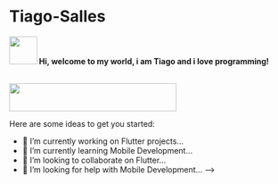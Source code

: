 # Tiago-Salles

<span align="start">
<img src="https://raw.githubusercontent.com/iampavangandhi/iampavangandhi/master/gifs/Hi.gif" height="50" width="50px"><strong> Hi, welcome to my world, i am Tiago and i love programming!</strong></h2><br><br>
</span>


[<img src="https://img.shields.io/badge/linkedin-%230077B5.svg?&style=for-the-badge&logo=linkedin&logoColor=white" height="50" width="300px" />](https://www.linkedin.com/in/tiago-salles-b56a131a7/)


Here are some ideas to get you started:

- 🔭 I’m currently working on Flutter projects...
- 🌱 I’m currently learning Mobile Development...
- 👯 I’m looking to collaborate on Flutter...
- 🤔 I’m looking for help with Mobile Development...
-->
